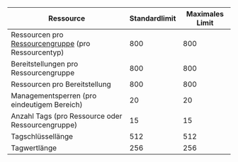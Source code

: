 | Ressource | Standardlimit | Maximales Limit |
| --- | --- | --- |
| Ressourcen pro [Ressourcengruppe](../articles/resource-group-overview.md#resource-groups) (pro Ressourcentyp) |800 |800 |
| Bereitstellungen pro Ressourcengruppe |800 |800 |
| Ressourcen pro Bereitstellung |800 |800 |
| Managementsperren (pro eindeutigem Bereich) |20 |20 |
| Anzahl Tags (pro Ressource oder Ressourcengruppe) |15 |15 |
| Tagschlüssellänge |512 |512 |
| Tagwertlänge |256 |256 |

<!---HONumber=AcomDC_0211_2016-->